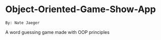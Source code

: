 # Object-Oriented-Game-Show-App
    By: Nate Jaeger
    
 A word guessing game made with OOP principles

